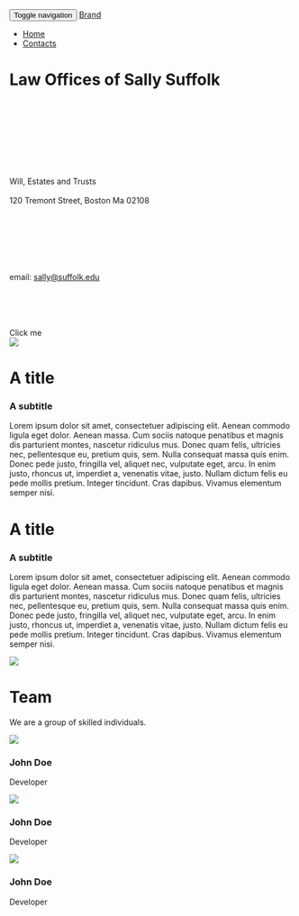<html><head>
    <meta charset="utf-8">
    <meta name="viewport" content="width=device-width, initial-scale=1">
    <script type="text/javascript" src="http://cdnjs.cloudflare.com/ajax/libs/jquery/2.0.3/jquery.min.js"></script>
    <script type="text/javascript" src="http://netdna.bootstrapcdn.com/bootstrap/3.3.4/js/bootstrap.min.js"></script>
    <link href="http://cdnjs.cloudflare.com/ajax/libs/font-awesome/4.3.0/css/font-awesome.min.css" rel="stylesheet" type="text/css">
    <link href="http://pingendo.github.io/pingendo-bootstrap/themes/default/bootstrap.css" rel="stylesheet" type="text/css">
  </head><body>
    <div class="cover">
      <div class="navbar">
        <div class="container">
          <div class="navbar-header">
            <button type="button" class="navbar-toggle" data-toggle="collapse" data-target="#navbar-ex-collapse">
              <span class="sr-only">Toggle navigation</span>
              <span class="icon-bar"></span>
              <span class="icon-bar"></span>
              <span class="icon-bar"></span>
            </button>
            <a class="navbar-brand" href="#"><span>Brand</span></a>
          </div>
          <div class="collapse navbar-collapse" id="navbar-ex-collapse">
            <ul class="nav navbar-nav navbar-right">
              <li class="active">
                <a href="#">Home</a>
              </li>
              <li>
                <a href="#">Contacts</a>
              </li>
            </ul>
          </div>
        </div>
      </div>
      <div class="cover-image" style="background-image : url('/Users/donnachornyei1/Documents/full courtroom Image.jpg')"></div>
      <div class="container">
        <div class="row">
          <div class="col-md-12 text-center">
            <h1 class="text-inverse">Law Offices of Sally Suffolk</h1>
            <p class="text-inverse">
              <br>
              <br>
              <br>
              <br>
              <br>
              <br>
              <br>
              <br>Will, Estates and Trusts
              <br>
              <br>120 Tremont Street, Boston Ma 02108
              <br>
              <br>
              <br>
              <br>
              <br>
              <br>
              <br>
              <br>email:
              <u>sally@suffolk.edu</u>
              <br>
              <br>
              <br>
            </p>
            <br>
            <br>
            <a class="btn btn-lg btn-primary">Click me</a>
          </div>
        </div>
      </div>
    </div>
    <div class="section">
      <div class="container">
        <div class="row">
          <div class="col-md-6">
            <img src="http://pingendo.github.io/pingendo-bootstrap/assets/placeholder.png" class="img-responsive">
          </div>
          <div class="col-md-6">
            <h1 class="text-primary">A title</h1>
            <h3>A subtitle</h3>
            <p>Lorem ipsum dolor sit amet, consectetuer adipiscing elit. Aenean commodo
              ligula eget dolor. Aenean massa. Cum sociis natoque penatibus et magnis
              dis parturient montes, nascetur ridiculus mus. Donec quam felis, ultricies
              nec, pellentesque eu, pretium quis, sem. Nulla consequat massa quis enim.
              Donec pede justo, fringilla vel, aliquet nec, vulputate eget, arcu. In
              enim justo, rhoncus ut, imperdiet a, venenatis vitae, justo. Nullam dictum
              felis eu pede mollis pretium. Integer tincidunt. Cras dapibus. Vivamus
              elementum semper nisi.</p>
          </div>
        </div>
      </div>
    </div>
    <div class="section">
      <div class="container">
        <div class="row">
          <div class="col-md-6">
            <h1 class="text-primary">A title</h1>
            <h3>A subtitle</h3>
            <p>Lorem ipsum dolor sit amet, consectetuer adipiscing elit. Aenean commodo
              ligula eget dolor. Aenean massa. Cum sociis natoque penatibus et magnis
              dis parturient montes, nascetur ridiculus mus. Donec quam felis, ultricies
              nec, pellentesque eu, pretium quis, sem. Nulla consequat massa quis enim.
              Donec pede justo, fringilla vel, aliquet nec, vulputate eget, arcu. In
              enim justo, rhoncus ut, imperdiet a, venenatis vitae, justo. Nullam dictum
              felis eu pede mollis pretium. Integer tincidunt. Cras dapibus. Vivamus
              elementum semper nisi.</p>
          </div>
          <div class="col-md-6">
            <img src="http://pingendo.github.io/pingendo-bootstrap/assets/placeholder.png" class="img-responsive">
          </div>
        </div>
      </div>
    </div>
    <div class="section">
      <div class="container">
        <div class="row">
          <div class="col-md-12">
            <h1 class="text-center text-primary">Team</h1>
            <p class="text-center">We are a group of skilled individuals.</p>
          </div>
        </div>
        <div class="row">
          <div class="col-md-4">
            <img src="http://pingendo.github.io/pingendo-bootstrap/assets/user_placeholder.png" class="center-block img-circle img-responsive">
            <h3 class="text-center">John Doe</h3>
            <p class="text-center">Developer</p>
          </div>
          <div class="col-md-4">
            <img src="http://pingendo.github.io/pingendo-bootstrap/assets/user_placeholder.png" class="center-block img-circle img-responsive">
            <h3 class="text-center">John Doe</h3>
            <p class="text-center">Developer</p>
          </div>
          <div class="col-md-4">
            <img src="http://pingendo.github.io/pingendo-bootstrap/assets/user_placeholder.png" class="center-block img-circle img-responsive">
            <h3 class="text-center">John Doe</h3>
            <p class="text-center">Developer</p>
          </div>
        </div>
      </div>
    </div>
  

</body></html>
